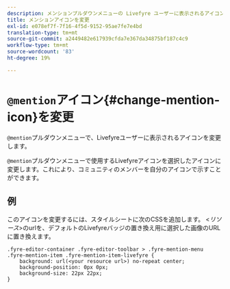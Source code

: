 ```yaml
---
description: メンションプルダウンメニューの Livefyre ユーザーに表示されるアイコンを変更します。
title: メンションアイコンを変更
exl-id: e078ef7f-7f16-4f5d-9152-95ae7fe7e4bd
translation-type: tm+mt
source-git-commit: a2449482e617939cfda7e367da34875bf187c4c9
workflow-type: tm+mt
source-wordcount: '83'
ht-degree: 19%

---
```


# `@mention`アイコン{#change-mention-icon}を変更

`@mention`プルダウンメニューで、Livefyreユーザーに表示されるアイコンを変更します。

`@mention`プルダウンメニューで使用するLivefyreアイコンを選択したアイコンに変更します。これにより、コミュニティのメンバーを自分のアイコンで示すことができます。

## 例

このアイコンを変更するには、スタイルシートに次のCSSを追加します。 &lt;*リソース*>のurlを、デフォルトのLivefyreバッジの置き換え用に選択した画像のURLに置き換えます。

```
.fyre-editor-container .fyre-editor-toolbar > .fyre-mention-menu .fyre-mention-item .fyre-mention-item-livefyre { 
    background: url(<your resource url>) no-repeat center; 
    background-position: 0px 0px; 
    background-size: 22px 22px; 
}
```
